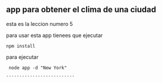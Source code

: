 ## app para obtener el clima de una ciudad
esta es la leccion numero 5 

para usar esta app tienees que ejecutar 

`````````````````````````
npm install
`````````````````````````

para ejecutar

```````````````````````````
 node app -d "New York"

``````````````````````````